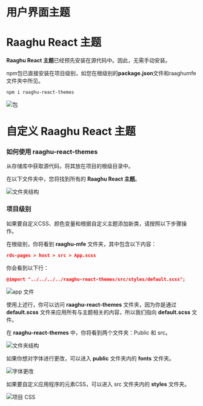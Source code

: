 
# 用户界面主题


# Raaghu React 主题

**Raaghu React 主题**已经预先安装在源代码中。因此，无需手动安装。

npm包已直接安装在项目级别，如您在根级别的**package.json**文件和raaghumfe文件夹中所见。

```bash
npm i raaghu-react-themes
```

![包](https://raw.githubusercontent.com/Wai-Technologies/raaghu-docs/development/raaghu/docs/en/images/raaghu-react-theme-package.png)

# 自定义 Raaghu React 主题

### 如何使用 raaghu-react-themes

从存储库中获取源代码，将其放在项目的根级目录中。

在以下文件夹中，您将找到所有的 **Raaghu React 主题**。

![文件夹结构](https://raw.githubusercontent.com/Wai-Technologies/raaghu-docs/development/raaghu/docs/en/images/raaghu-theme-folder.png)

### 项目级别

如果要自定义CSS、颜色变量和根据自定义主题添加新类，请按照以下步骤操作。

在根级别，你将看到 **raaghu-mfe** 文件夹，其中包含以下内容：

```json
rds-pages > host > src > App.scss
```

你会看到以下行：

```json
@import "../../../../raaghu-react-themes/src/styles/default.scss";
```

![app 文件](https://raw.githubusercontent.com/Wai-Technologies/raaghu-docs/development/raaghu/docs/en/images/raaghu-react-theme-app.png)


使用上述行，你可以访问 **raaghu-react-themes** 文件夹，因为你是通过 **default.scss** 文件来应用所有与主题相关的内容，所以我们指向 **default.scss** 文件。

在 **raaghu-react-themes** 中，你将看到两个文件夹：Public 和 src。

![文件夹结构](https://raw.githubusercontent.com/Wai-Technologies/raaghu-docs/development/raaghu/docs/en/images/raaghu-theme-folder.png)

如果你想对字体进行更改，可以进入 **public** 文件夹内的 **fonts** 文件夹。

![字体更改](https://raw.githubusercontent.com/Wai-Technologies/raaghu-docs/development/raaghu/docs/en/images/raaghu-react-public.png)

如果要自定义应用程序的元素CSS，可以进入 src 文件夹内的 **styles** 文件夹。

![项目 CSS](https://raw.githubusercontent.com/Wai-Technologies/raaghu-docs/development/raaghu/docs/en/images/raaghu-theme-style.png)
